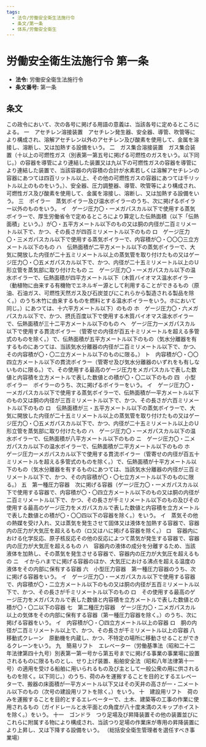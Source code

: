 ```yaml
---
tags:
  - 法令/労働安全衛生法施行令
  - 条文/第一条
  - 体系/労働安全衛生
---
```

# 労働安全衛生法施行令 第一条

- **法令:** 労働安全衛生法施行令
- **条文番号:** 第一条

## 条文
この政令において、次の各号に掲げる用語の意義は、当該各号に定めるところによる。
一　アセチレン溶接装置　アセチレン発生器、安全器、導管、吹管等により構成され、溶解アセチレン以外のアセチレン及び酸素を使用して、金属を溶接し、溶断し、又は加熱する設備をいう。
二　ガス集合溶接装置　ガス集合装置（十以上の可燃性ガス（別表第一第五号に掲げる可燃性のガスをいう。以下同じ。）の容器を導管により連結した装置又は九以下の可燃性ガスの容器を導管により連結した装置で、当該容器の内容積の合計が水素若しくは溶解アセチレンの容器にあつては四百リットル以上、その他の可燃性ガスの容器にあつては千リットル以上のものをいう。）、安全器、圧力調整器、導管、吹管等により構成され、可燃性ガス及び酸素を使用して、金属を溶接し、溶断し、又は加熱する設備をいう。
三　ボイラー　蒸気ボイラー及び温水ボイラーのうち、次に掲げるボイラー以外のものをいう。
イ　ゲージ圧力〇・一メガパスカル以下で使用する蒸気ボイラーで、厚生労働省令で定めるところにより算定した伝熱面積（以下「伝熱面積」という。）が〇・五平方メートル以下のもの又は胴の内径が二百ミリメートル以下で、かつ、その長さが四百ミリメートル以下のもの
ロ　ゲージ圧力〇・三メガパスカル以下で使用する蒸気ボイラーで、内容積が〇・〇〇〇三立方メートル以下のもの
ハ　伝熱面積が二平方メートル以下の蒸気ボイラーで、大気に開放した内径が二十五ミリメートル以上の蒸気管を取り付けたもの又はゲージ圧力〇・〇五メガパスカル以下で、かつ、内径が二十五ミリメートル以上のＵ形立管を蒸気部に取り付けたもの
ニ　ゲージ圧力〇・一メガパスカル以下の温水ボイラーで、伝熱面積が四平方メートル以下（木質バイオマス温水ボイラー（動植物に由来する有機物でエネルギー源として利用することができるもの（原油、石油ガス、可燃性天然ガス及び石炭並びにこれらから製造される製品を除く。）のうち木竹に由来するものを燃料とする温水ボイラーをいう。ホにおいて同じ。）にあつては、十六平方メートル以下）のもの
ホ　ゲージ圧力〇・六メガパスカル以下で、かつ、摂氏百度以下で使用する木質バイオマス温水ボイラーで、伝熱面積が三十二平方メートル以下のもの
ヘ　ゲージ圧力一メガパスカル以下で使用する貫流ボイラー（管寄せの内径が百五十ミリメートルを超える多管式のものを除く。）で、伝熱面積が五平方メートル以下のもの（気水分離器を有するものにあつては、当該気水分離器の内径が二百ミリメートル以下で、かつ、その内容積が〇・〇二立方メートル以下のものに限る。）
ト　内容積が〇・〇〇四立方メートル以下の貫流ボイラー（管寄せ及び気水分離器のいずれをも有しないものに限る。）で、その使用する最高のゲージ圧力をメガパスカルで表した数値と内容積を立方メートルで表した数値との積が〇・〇二以下のもの
四　小型ボイラー　ボイラーのうち、次に掲げるボイラーをいう。
イ　ゲージ圧力〇・一メガパスカル以下で使用する蒸気ボイラーで、伝熱面積が一平方メートル以下のもの又は胴の内径が三百ミリメートル以下で、かつ、その長さが六百ミリメートル以下のもの
ロ　伝熱面積が三・五平方メートル以下の蒸気ボイラーで、大気に開放した内径が二十五ミリメートル以上の蒸気管を取り付けたもの又はゲージ圧力〇・〇五メガパスカル以下で、かつ、内径が二十五ミリメートル以上のＵ形立管を蒸気部に取り付けたもの
ハ　ゲージ圧力〇・一メガパスカル以下の温水ボイラーで、伝熱面積が八平方メートル以下のもの
ニ　ゲージ圧力〇・二メガパスカル以下の温水ボイラーで、伝熱面積が二平方メートル以下のもの
ホ　ゲージ圧力一メガパスカル以下で使用する貫流ボイラー（管寄せの内径が百五十ミリメートルを超える多管式のものを除く。）で、伝熱面積が十平方メートル以下のもの（気水分離器を有するものにあつては、当該気水分離器の内径が三百ミリメートル以下で、かつ、その内容積が〇・〇七立方メートル以下のものに限る。）
五　第一種圧力容器　次に掲げる容器（ゲージ圧力〇・一メガパスカル以下で使用する容器で、内容積が〇・〇四立方メートル以下のもの又は胴の内径が二百ミリメートル以下で、かつ、その長さが千ミリメートル以下のもの及びその使用する最高のゲージ圧力をメガパスカルで表した数値と内容積を立方メートルで表した数値との積が〇・〇〇四以下の容器を除く。）をいう。
イ　蒸気その他の熱媒を受け入れ、又は蒸気を発生させて固体又は液体を加熱する容器で、容器内の圧力が大気圧を超えるもの（ロ又はハに掲げる容器を除く。）
ロ　容器内における化学反応、原子核反応その他の反応によつて蒸気が発生する容器で、容器内の圧力が大気圧を超えるもの
ハ　容器内の液体の成分を分離するため、当該液体を加熱し、その蒸気を発生させる容器で、容器内の圧力が大気圧を超えるもの
ニ　イからハまでに掲げる容器のほか、大気圧における沸点を超える温度の液体をその内部に保有する容器
六　小型圧力容器　第一種圧力容器のうち、次に掲げる容器をいう。
イ　ゲージ圧力〇・一メガパスカル以下で使用する容器で、内容積が〇・二立方メートル以下のもの又は胴の内径が五百ミリメートル以下で、かつ、その長さが千ミリメートル以下のもの
ロ　その使用する最高のゲージ圧力をメガパスカルで表した数値と内容積を立方メートルで表した数値との積が〇・〇二以下の容器
七　第二種圧力容器　ゲージ圧力〇・二メガパスカル以上の気体をその内部に保有する容器（第一種圧力容器を除く。）のうち、次に掲げる容器をいう。
イ　内容積が〇・〇四立方メートル以上の容器
ロ　胴の内径が二百ミリメートル以上で、かつ、その長さが千ミリメートル以上の容器
八　移動式クレーン　原動機を内蔵し、かつ、不特定の場所に移動させることができるクレーンをいう。
九　簡易リフト　エレベーター（労働基準法（昭和二十二年法律第四十九号）別表第一第一号から第五号までに掲げる事業の事業場に設置されるものに限るものとし、せり上げ装置、船舶安全法（昭和八年法律第十一号）の適用を受ける船舶に用いられるもの及び主として一般公衆の用に供されるものを除く。以下同じ。）のうち、荷のみを運搬することを目的とするエレベーターで、搬器の床面積が一平方メートル以下又はその天井の高さが一・二メートル以下のもの（次号の建設用リフトを除く。）をいう。
十　建設用リフト　荷のみを運搬することを目的とするエレベーターで、土木、建築等の工事の作業に使用されるもの（ガイドレールと水平面との角度が八十度未満のスキップホイストを除く。）をいう。
十一　ゴンドラ　つり足場及び昇降装置その他の装置並びにこれらに附属する物により構成され、当該つり足場の作業床が専用の昇降装置により上昇し、又は下降する設備をいう。
（総括安全衛生管理者を選任すべき事業場）

